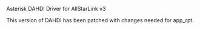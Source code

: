 Asterisk DAHDI Driver for AllStarLink v3

This version of DAHDI has been patched with changes needed for app_rpt.
